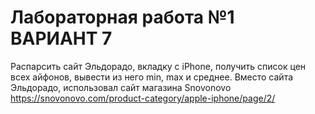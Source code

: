# Лабораторная работа №1 ВАРИАНТ 7

Распарсить сайт Эльдорадо, вкладку с iPhone, получить список цен всех айфонов, вывести из него min, max и среднее.
Вместо сайта Эльдорадо, использовал сайт магазина Snovonovo https://snovonovo.com/product-category/apple-iphone/page/2/
